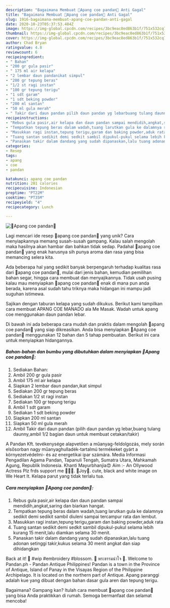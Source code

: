 ```yaml
---
description: "Bagaimana Membuat 🌸Apang coe pandan🌸 Anti Gagal"
title: "Bagaimana Membuat 🌸Apang coe pandan🌸 Anti Gagal"
slug: 1916-bagaimana-membuat-apang-coe-pandan-anti-gagal
date: 2020-10-23T05:37:53.484Z
image: https://img-global.cpcdn.com/recipes/3bc9eac8ed863b1f/751x532cq70/🌸apang-coe-pandan🌸-foto-resep-utama.jpg
thumbnail: https://img-global.cpcdn.com/recipes/3bc9eac8ed863b1f/751x532cq70/🌸apang-coe-pandan🌸-foto-resep-utama.jpg
cover: https://img-global.cpcdn.com/recipes/3bc9eac8ed863b1f/751x532cq70/🌸apang-coe-pandan🌸-foto-resep-utama.jpg
author: Chad Bryan
ratingvalue: 4.8
reviewcount: 6
recipeingredient:
- " Bahan"
- "200 gr gula pasir"
- " 175 ml air kelapa"
- "2 lembar daun pandanikat simpul"
- "200 gr tepung beras"
- "1/2 st ragi instan"
- "100 gr tepung terigu"
- "1 sdt garam"
- "1 sdt beking powder"
- "200 ml santan"
- "50 ml gula merah"
- " Takir dari daun pandan pilih daun pandan yg lebarbuang tulang daunnyambil 12 bagian daun untuk membuat cetakantakir"
recipeinstructions:
- "Rebus gula pasir,air kelapa dan daun pandan sampai mendidih,angkat,saring dan biarkan hangat."
- "Tempatkan tepung beras dalam wadah,tuang larutkan gula ke dalamnya sedikit demi sedikit sambil diuleni sampai tercampur rata dan lembut."
- "Masukkan ragi instan,tepung terigu,garam dan baking powder,aduk rata"
- "Tuang santan sedikit demi sedkit sambil dipukul-pukul selama lebih kurang 15 menit,lalu diamkan selama 30 menit."
- "Panaskan takir dalam dandang yang sudah dipanaskan,lalu tuang adonan setinggi takir,kukus selama 30 menit angkat dan siap dihidangkan"
categories:
- Resep
tags:
- apang
- coe
- pandan

katakunci: apang coe pandan 
nutrition: 281 calories
recipecuisine: Indonesian
preptime: "PT22M"
cooktime: "PT35M"
recipeyield: "4"
recipecategory: Lunch

---
```



![🌸Apang coe pandan🌸](https://img-global.cpcdn.com/recipes/3bc9eac8ed863b1f/751x532cq70/🌸apang-coe-pandan🌸-foto-resep-utama.jpg)

Lagi mencari ide resep 🌸apang coe pandan🌸 yang unik? Cara menyiapkannya memang susah-susah gampang. Kalau salah mengolah maka hasilnya akan hambar dan bahkan tidak sedap. Padahal 🌸apang coe pandan🌸 yang enak harusnya sih punya aroma dan rasa yang bisa memancing selera kita.

Ada beberapa hal yang sedikit banyak berpengaruh terhadap kualitas rasa dari 🌸apang coe pandan🌸, mulai dari jenis bahan, kemudian pemilihan bahan segar, hingga cara membuat dan menyajikannya. Tidak usah pusing kalau mau menyiapkan 🌸apang coe pandan🌸 enak di mana pun anda berada, karena asal sudah tahu triknya maka hidangan ini mampu jadi suguhan istimewa.

Sajikan dengan taburan kelapa yang sudah dikukus. Berikut kami tampilkan cara membuat APANG COE MANADO ala Me Masak. Wadah untuk apang coe menggunakan daun pandan lebar.


Di bawah ini ada beberapa cara mudah dan praktis dalam mengolah 🌸apang coe pandan🌸 yang siap dikreasikan. Anda bisa menyiapkan 🌸Apang coe pandan🌸 menggunakan 12 bahan dan 5 tahap pembuatan. Berikut ini cara untuk menyiapkan hidangannya.

<!--inarticleads1-->

##### Bahan-bahan dan bumbu yang dibutuhkan dalam menyiapkan 🌸Apang coe pandan🌸:

1. Sediakan  Bahan:
1. Ambil 200 gr gula pasir
1. Ambil  175 ml air kelapa
1. Siapkan 2 lembar daun pandan,ikat simpul
1. Sediakan 200 gr tepung beras
1. Sediakan 1/2 st ragi instan
1. Sediakan 100 gr tepung terigu
1. Ambil 1 sdt garam
1. Sediakan 1 sdt beking powder
1. Siapkan 200 ml santan
1. Siapkan 50 ml gula merah
1. Ambil  Takir dari daun pandan (pilih daun pandan yg lebar,buang tulang daunny,ambil 1/2 bagian daun untuk membuat cetakan/takir)


A Pandan Kft. tevékenysége alapvetően a műanyag-feldolgozás, mely során elsősorban nagy műanyaghulladék-tartalmú termékeket gyárt a környezetvédelmi- és az energetikai ipar számára. Media Informasi Pengadilan Agama Pandan, Tapanuli Tengah, Sumatra Utara, Mahkamah Agung, Republik Indonesia. Khanti Mayurbhanjia😍 Aim :- An Ollywood Actress Plz frds support me 🙏🙏🙏. 🌸Joy🌸. cute, black and white image on We Heart It. Kelapa parut yang tidak terlalu tua. 

<!--inarticleads2-->

##### Cara menyiapkan 🌸Apang coe pandan🌸:

1. Rebus gula pasir,air kelapa dan daun pandan sampai mendidih,angkat,saring dan biarkan hangat.
1. Tempatkan tepung beras dalam wadah,tuang larutkan gula ke dalamnya sedikit demi sedikit sambil diuleni sampai tercampur rata dan lembut.
1. Masukkan ragi instan,tepung terigu,garam dan baking powder,aduk rata
1. Tuang santan sedikit demi sedkit sambil dipukul-pukul selama lebih kurang 15 menit,lalu diamkan selama 30 menit.
1. Panaskan takir dalam dandang yang sudah dipanaskan,lalu tuang adonan setinggi takir,kukus selama 30 menit angkat dan siap dihidangkan


Back at it! 🌸 #wip #embroidery #blossom. 🌸 พระธรรมนำใจ 🌸. Welcome to Pandan.ph - Pandan Antique Philippines! Pandan is a town in the Province of Antique, Island of Panay in the Visayas Region of the Philippine Archipelago. It is located on the northern part of Antique. Apang paranggi adalah kue yang dibuat dengan bahan dasar gula aren dan tepung terigu. 

Bagaimana? Gampang kan? Itulah cara membuat 🌸apang coe pandan🌸 yang bisa Anda praktikkan di rumah. Semoga bermanfaat dan selamat mencoba!
